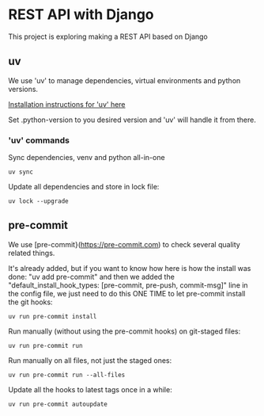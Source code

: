 # REST API with Django

This project is exploring making a REST API based on Django

## uv

We use 'uv' to manage dependencies, virtual environments and python versions.

[Installation instructions for 'uv' here](https://docs.astral.sh/uv/getting-started/installation/)

Set .python-version to you desired version and 'uv' will handle it from there.

### 'uv' commands

Sync dependencies, venv and python all-in-one

    uv sync

Update all dependencies and store in lock file:

    uv lock --upgrade

## pre-commit

We use [pre-commit}(https://pre-commit.com) to check several quality related things.

It's already added, but if you want to know how here is how the install was done: "uv add pre-commit"
and then we added the "default_install_hook_types: [pre-commit, pre-push, commit-msg]" line in the config file, we just need to do this ONE TIME to let pre-commit install the git hooks:

    uv run pre-commit install

Run manually (without using the pre-commit hooks) on git-staged files:

    uv run pre-commit run

Run manually on all files, not just the staged ones:

    uv run pre-commit run --all-files

Update all the hooks to latest tags once in a while:

    uv run pre-commit autoupdate
